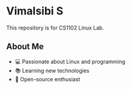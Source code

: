# Vimalsibi S 
This repository is for CS1102 Linux Lab.
## About Me  
- 💻 Passionate about Linux and programming  
- 📚 Learning new technologies  
- 🚀 Open-source enthusiast
